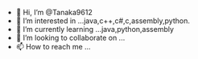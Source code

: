 - 👋 Hi, I’m @Tanaka9612
- 👀 I’m interested in ...java,c++,c#,c,assembly,python.
- 🌱 I’m currently learning ...java,python,assembly
- 💞️ I’m looking to collaborate on ...
- 📫 How to reach me ...

<!---
Tanaka9612/Tanaka9612 is a ✨ special ✨ repository because its `README.md` (this file) appears on your GitHub profile.
You can click the Preview link to take a look at your changes.
--->
